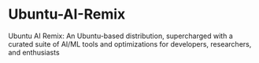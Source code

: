 # Ubuntu-AI-Remix
Ubuntu AI Remix: An Ubuntu-based distribution, supercharged with a curated suite of AI/ML tools and optimizations for developers, researchers, and enthusiasts
